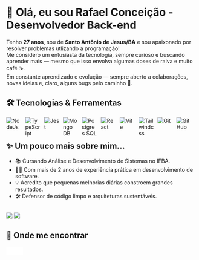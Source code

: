 # 👋 Olá, eu sou Rafael Conceição - Desenvolvedor Back-end
  Tenho **27 anos**, sou de **Santo Antônio de Jesus/BA** e sou apaixonado por resolver problemas utlizando a programação!
  <br/>
  Me considero um entusiasta da tecnologia, sempre curioso e buscando aprender mais — mesmo que isso envolva algumas doses de raiva e muito café ☕.
  <br/>
  Em constante aprendizado e evolução — sempre aberto a colaborações, novas ideias e, claro, alguns bugs pelo caminho 🐛.

  ## 🛠️ Tecnologias & Ferramentas
  <div>
    <img width="40px" loading="lazy" src="https://cdn.jsdelivr.net/gh/devicons/devicon@latest/icons/nodejs/nodejs-original-wordmark.svg" style="padding-right: 10px;" align="left" title = "NodeJs"/>
    <img width="40px" loading="lazy" src="https://cdn.jsdelivr.net/gh/devicons/devicon@latest/icons/typescript/typescript-original.svg" style="padding-right: 10px;" align="left" title = "TypeScript"/>
    <img width="40px" loading="lazy" src="https://cdn.jsdelivr.net/gh/devicons/devicon@latest/icons/jest/jest-plain.svg" style="padding-right: 10px;" align="left" title = "Jest"/>
        <img width="40px" loading="lazy" src="https://cdn.jsdelivr.net/gh/devicons/devicon@latest/icons/mongodb/mongodb-original.svg" style="padding-right: 10px;" align="left" title = "Mongo DB"/>
        <img width="40px" loading="lazy" src="https://cdn.jsdelivr.net/gh/devicons/devicon@latest/icons/postgresql/postgresql-original.svg" style="padding-right: 10px;" align="left" title = "Postgres SQL"/>
        <img width="40px" loading="lazy" src="https://cdn.jsdelivr.net/gh/devicons/devicon@latest/icons/react/react-original.svg" style="padding-right: 10px;" align="left" title ="React"/>
    <img width="40px" loading="lazy" src="https://cdn.jsdelivr.net/gh/devicons/devicon@latest/icons/vitejs/vitejs-original.svg" style="padding-right: 10px;" align="left" title ="Vite"/>
    <img width="40px" loading="lazy" src="https://cdn.jsdelivr.net/gh/devicons/devicon@latest/icons/tailwindcss/tailwindcss-original.svg" style="padding-right: 10px;" align="left" title ="Tailwindcss"/>
        <img width="40px" loading="lazy" src="https://cdn.jsdelivr.net/gh/devicons/devicon@latest/icons/git/git-original.svg" style="padding-right: 10px;" align="left" title ="Git"/>
            <img width="40px" loading="lazy" src="https://cdn.jsdelivr.net/gh/devicons/devicon@latest/icons/github/github-original.svg" style="padding-right: 10px;" align="left" title ="GitHub"/>
    <br/>
    <br/>
  </div>

## ✨ Um pouco mais sobre mim...

- 📚 Cursando Análise e Desenvolvimento de Sistemas no IFBA.
- 👨‍💻 Com mais de 2 anos de experiência prática em desenvolvimento de software.
- 💡 Acredito que pequenas melhorias diárias constroem grandes resultados.
- 🛠️ Defensor de código limpo e arquiteturas sustentáveis.

##

<p align="left">
  <img height="170em" src="https://github-readme-stats-eight-theta.vercel.app/api?username=Rafasantt&show_icons=true&theme=algolia&include_all_commits=true&count_private=true"/>
  <img height="170em" src="https://github-readme-stats-eight-theta.vercel.app/api/top-langs/?username=Rafasantt&layout=compact&langs_count=8&theme=algolia"/>
</p>


## 🔗 Onde me encontrar
<a href="https://www.instagram.com/rafaell.santt" target="_blank"><img align="left" alt="Instagram" width="22px" src="https://github.com/Aakarsh-B/trying-repos/blob/master/insta.svg" />
<a href="https://www.linkedin.com/in/rafael-concei%C3%A7%C3%A3o-0416861b1/" target="_blank"><img align="left" alt="LinkedIn" width="22px" src="https://github.com/Aakarsh-B/trying-repos/blob/master/linkedin.svg" />
  
